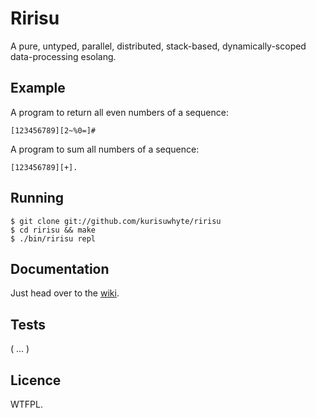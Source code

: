 Ririsu
======

A pure, untyped, parallel, distributed, stack-based, dynamically-scoped
data-processing esolang.


## Example

A program to return all even numbers of a sequence:

    [123456789][2~%0=]#
    
A program to sum all numbers of a sequence:

    [123456789][+].


## Running

    $ git clone git://github.com/kurisuwhyte/ririsu
    $ cd ririsu && make
    $ ./bin/ririsu repl


## Documentation

Just head over to the [wiki](https://github.com/kurisuwhyte/ririsu/wiki).


## Tests

( ... )


## Licence

WTFPL.
